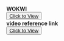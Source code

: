 
**WOKWI**
<br>
<button>
  <a href="https://wokwi.com/projects/347010987752161874">Click to View </a>
</button><br>
**video reference link**
<br>
<button>
   <a href="https://youtu.be/ane7jq0nG-k"> Click to View </a>
</button>

